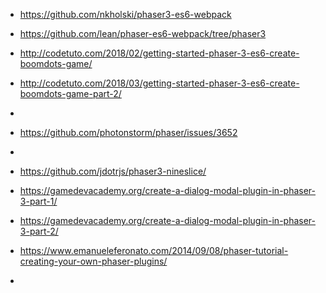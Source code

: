 

* https://github.com/nkholski/phaser3-es6-webpack


* https://github.com/lean/phaser-es6-webpack/tree/phaser3


* http://codetuto.com/2018/02/getting-started-phaser-3-es6-create-boomdots-game/
* http://codetuto.com/2018/03/getting-started-phaser-3-es6-create-boomdots-game-part-2/
* 
* https://github.com/photonstorm/phaser/issues/3652
* 
* https://github.com/jdotrjs/phaser3-nineslice/
* https://gamedevacademy.org/create-a-dialog-modal-plugin-in-phaser-3-part-1/
* https://gamedevacademy.org/create-a-dialog-modal-plugin-in-phaser-3-part-2/
* https://www.emanueleferonato.com/2014/09/08/phaser-tutorial-creating-your-own-phaser-plugins/
* 